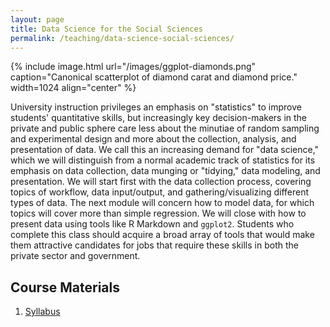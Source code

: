 ```yaml
---
layout: page
title: Data Science for the Social Sciences
permalink: /teaching/data-science-social-sciences/
---
```


{% include image.html url="/images/ggplot-diamonds.png" caption="Canonical scatterplot of diamond carat and diamond price." width=1024 align="center" %}

University instruction privileges an emphasis on "statistics" to improve students' quantitative skills, but increasingly key decision-makers in the private and public sphere care less about the minutiae of random sampling and experimental design and more about the collection, analysis, and presentation of data. We call this an increasing demand for "data science," which we will distinguish from a normal academic track of statistics for its emphasis on data collection, data munging or "tidying," data modeling, and presentation. We will start first with the data collection process, covering topics of workflow, data input/output, and gathering/visualizing different types of data. The next module will concern how to model data, for which topics will cover more than simple regression. We will close with how to present data using tools like R Markdown and `ggplot2`. Students who complete this class should acquire a broad array of tools that would make them attractive candidates for jobs that require these skills in both the private sector and government.

## Course Materials

1. [Syllabus](https://www.dropbox.com/s/ffnj5xdswd9pa29/data-science-syllabus.pdf?dl=0)
